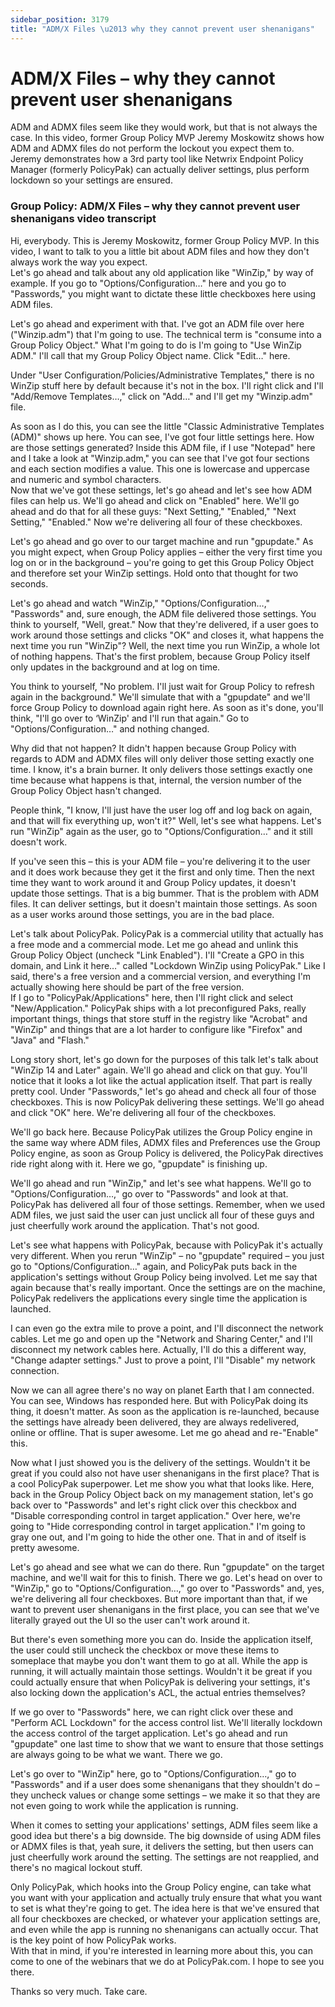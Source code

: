 ```yaml
---
sidebar_position: 3179
title: "ADM/X Files \u2013 why they cannot prevent user shenanigans"
---
```


# ADM/X Files – why they cannot prevent user shenanigans

ADM and ADMX files seem like they would work, but that is not always the case. In this video, former Group Policy MVP Jeremy Moskowitz shows how ADM and ADMX files do not perform the lockout you expect them to. Jeremy demonstrates how a 3rd party tool like Netwrix Endpoint Policy Manager (formerly PolicyPak) can actually deliver settings, plus perform lockdown so your settings are ensured.

### Group Policy: ADM/X Files – why they cannot prevent user shenanigans video transcript

Hi, everybody. This is Jeremy Moskowitz, former Group Policy MVP. In this video, I want to talk to you a little bit about ADM files and how they don't always work the way you expect.  
Let's go ahead and talk about any old application like "WinZip," by way of example. If you go to "Options/Configuration…" here and you go to "Passwords," you might want to dictate these little checkboxes here using ADM files.

Let's go ahead and experiment with that. I've got an ADM file over here ("Winzip.adm") that I'm going to use. The technical term is "consume into a Group Policy Object." What I'm going to do is I'm going to "Use WinZip ADM." I'll call that my Group Policy Object name. Click "Edit…" here.

Under "User Configuration/Policies/Administrative Templates," there is no WinZip stuff here by default because it's not in the box. I'll right click and I'll "Add/Remove Templates…," click on "Add…" and I'll get my "Winzip.adm" file.

As soon as I do this, you can see the little "Classic Administrative Templates (ADM)" shows up here. You can see, I've got four little settings here. How are those settings generated? Inside this ADM file, if I use "Notepad" here and I take a look at "Winzip.adm," you can see that I've got four sections and each section modifies a value. This one is lowercase and uppercase and numeric and symbol characters.  
Now that we've got these settings, let's go ahead and let's see how ADM files can help us. We'll go ahead and click on "Enabled" here. We'll go ahead and do that for all these guys: "Next Setting," "Enabled," "Next Setting," "Enabled." Now we're delivering all four of these checkboxes.

Let's go ahead and go over to our target machine and run "gpupdate." As you might expect, when Group Policy applies – either the very first time you log on or in the background – you're going to get this Group Policy Object and therefore set your WinZip settings. Hold onto that thought for two seconds.

Let's go ahead and watch "WinZip," "Options/Configuration…," "Passwords" and, sure enough, the ADM file delivered those settings. You think to yourself, "Well, great." Now that they're delivered, if a user goes to work around those settings and clicks "OK" and closes it, what happens the next time you run "WinZip"? Well, the next time you run WinZip, a whole lot of nothing happens. That's the first problem, because Group Policy itself only updates in the background and at log on time.

You think to yourself, "No problem. I'll just wait for Group Policy to refresh again in the background." We'll simulate that with a "gpupdate" and we'll force Group Policy to download again right here. As soon as it's done, you'll think, "I'll go over to ‘WinZip' and I'll run that again." Go to "Options/Configuration…" and nothing changed.

Why did that not happen? It didn't happen because Group Policy with regards to ADM and ADMX files will only deliver those setting exactly one time. I know, it's a brain burner. It only delivers those settings exactly one time because what happens is that, internal, the version number of the Group Policy Object hasn't changed.

People think, "I know, I'll just have the user log off and log back on again, and that will fix everything up, won't it?" Well, let's see what happens. Let's run "WinZip" again as the user, go to "Options/Configuration…" and it still doesn't work.

If you've seen this – this is your ADM file – you're delivering it to the user and it does work because they get it the first and only time. Then the next time they want to work around it and Group Policy updates, it doesn't update those settings. That is a big bummer. That is the problem with ADM files. It can deliver settings, but it doesn't maintain those settings. As soon as a user works around those settings, you are in the bad place.

Let's talk about PolicyPak. PolicyPak is a commercial utility that actually has a free mode and a commercial mode. Let me go ahead and unlink this Group Policy Object (uncheck "Link Enabled"). I'll "Create a GPO in this domain, and Link it here…" called "Lockdown WinZip using PolicyPak." Like I said, there's a free version and a commercial version, and everything I'm actually showing here should be part of the free version.  
If I go to "PolicyPak/Applications" here, then I'll right click and select "New/Application." PolicyPak ships with a lot preconfigured Paks, really important things, things that store stuff in the registry like "Acrobat" and "WinZip" and things that are a lot harder to configure like "Firefox" and "Java" and "Flash."

Long story short, let's go down for the purposes of this talk let's talk about "WinZip 14 and Later" again. We'll go ahead and click on that guy. You'll notice that it looks a lot like the actual application itself. That part is really pretty cool. Under "Passwords," let's go ahead and check all four of those checkboxes. This is now PolicyPak delivering these settings. We'll go ahead and click "OK" here. We're delivering all four of the checkboxes.

We'll go back here. Because PolicyPak utilizes the Group Policy engine in the same way where ADM files, ADMX files and Preferences use the Group Policy engine, as soon as Group Policy is delivered, the PolicyPak directives ride right along with it. Here we go, "gpupdate" is finishing up.

We'll go ahead and run "WinZip," and let's see what happens. We'll go to "Options/Configuration…," go over to "Passwords" and look at that. PolicyPak has delivered all four of those settings. Remember, when we used ADM files, we just said the user can just unclick all four of these guys and just cheerfully work around the application. That's not good.

Let's see what happens with PolicyPak, because with PolicyPak it's actually very different. When you rerun "WinZip" – no "gpupdate" required – you just go to "Options/Configuration…" again, and PolicyPak puts back in the application's settings without Group Policy being involved. Let me say that again because that's really important. Once the settings are on the machine, PolicyPak redelivers the applications every single time the application is launched.

I can even go the extra mile to prove a point, and I'll disconnect the network cables. Let me go and open up the "Network and Sharing Center," and I'll disconnect my network cables here. Actually, I'll do this a different way, "Change adapter settings." Just to prove a point, I'll "Disable" my network connection.

Now we can all agree there's no way on planet Earth that I am connected. You can see, Windows has responded here. But with PolicyPak doing its thing, it doesn't matter. As soon as the application is re-launched, because the settings have already been delivered, they are always redelivered, online or offline. That is super awesome. Let me go ahead and re-"Enable" this.

Now what I just showed you is the delivery of the settings. Wouldn't it be great if you could also not have user shenanigans in the first place? That is a cool PolicyPak superpower. Let me show you what that looks like. Here, back in the Group Policy Object back on my management station, let's go back over to "Passwords" and let's right click over this checkbox and "Disable corresponding control in target application." Over here, we're going to "Hide corresponding control in target application." I'm going to gray one out, and I'm going to hide the other one. That in and of itself is pretty awesome.

Let's go ahead and see what we can do there. Run "gpupdate" on the target machine, and we'll wait for this to finish. There we go. Let's head on over to "WinZip," go to "Options/Configuration…," go over to "Passwords" and, yes, we're delivering all four checkboxes. But more important than that, if we want to prevent user shenanigans in the first place, you can see that we've literally grayed out the UI so the user can't work around it.

But there's even something more you can do. Inside the application itself, the user could still uncheck the checkbox or move these items to someplace that maybe you don't want them to go at all. While the app is running, it will actually maintain those settings. Wouldn't it be great if you could actually ensure that when PolicyPak is delivering your settings, it's also locking down the application's ACL, the actual entries themselves?

If we go over to "Passwords" here, we can right click over these and "Perform ACL Lockdown" for the access control list. We'll literally lockdown the access control of the target application. Let's go ahead and run "gpupdate" one last time to show that we want to ensure that those settings are always going to be what we want. There we go.

Let's go over to "WinZip" here, go to "Options/Configuration…," go to "Passwords" and if a user does some shenanigans that they shouldn't do – they uncheck values or change some settings – we make it so that they are not even going to work while the application is running.

When it comes to setting your applications' settings, ADM files seem like a good idea but there's a big downside. The big downside of using ADM files or ADMX files is that, yeah sure, it delivers the setting, but then users can just cheerfully work around the setting. The settings are not reapplied, and there's no magical lockout stuff.

Only PolicyPak, which hooks into the Group Policy engine, can take what you want with your application and actually truly ensure that what you want to set is what they're going to get. The idea here is that we've ensured that all four checkboxes are checked, or whatever your application settings are, and even while the app is running no shenanigans can actually occur. That is the key point of how PolicyPak works.  
With that in mind, if you're interested in learning more about this, you can come to one of the webinars that we do at PolicyPak.com. I hope to see you there.

Thanks so very much. Take care.